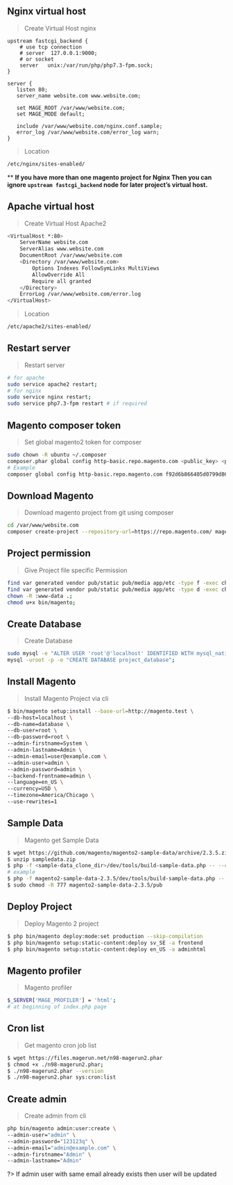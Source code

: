 ## Nginx virtual host

> Create Virtual Host nginx
```nginx
upstream fastcgi_backend {
    # use tcp connection
    # server  127.0.0.1:9000;
    # or socket
    server   unix:/var/run/php/php7.3-fpm.sock;
}

server {
   listen 80;
   server_name website.com www.website.com;
 
   set MAGE_ROOT /var/www/website.com;
   set MAGE_MODE default;
 
   include /var/www/website.com/nginx.conf.sample;
   error_log /var/www/website.com/error_log warn; 
}
```
> Location
```sh
/etc/nginx/sites-enabled/
```
** **If you have more than one magento project for Nginx Then you can ignore `upstream fastcgi_backend` node for later project’s virtual host.**

## Apache virtual host

> Create Virtual Host Apache2
```sh
<VirtualHost *:80>
	ServerName website.com
	ServerAlias www.website.com
	DocumentRoot /var/www/website.com
	<Directory /var/www/website.com>
		Options Indexes FollowSymLinks MultiViews
		AllowOverride All
		Require all granted
	</Directory> 
	ErrorLog /var/www/website.com/error.log
</VirtualHost>
```
> Location
```sh
/etc/apache2/sites-enabled/
```

## Restart server
> Restart server
```sh
# for apache
sudo service apache2 restart;
# for nginx
sudo service nginx restart;
sudo service php7.3-fpm restart # if required
```

## Magento composer token
> Set global magento2 token for composer
```sh
sudo chown -R ubuntu ~/.composer
composer.phar global config http-basic.repo.magento.com <public_key> <private_key>
# Example
composer global config http-basic.repo.magento.com f92d6b866405d0799d86b41ffe00e342 378bc0e72c91dcaa404266bdf87ee961
```

## Download Magento
> Download magento project from git using composer
```sh
cd /var/www/website.com
composer create-project --repository-url=https://repo.magento.com/ magento/project-community-edition=2.3.5-p1 .
```

## Project permission
> Give Project file specific Permission
```bash
find var generated vendor pub/static pub/media app/etc -type f -exec chmod g+w {} +;
find var generated vendor pub/static pub/media app/etc -type d -exec chmod g+ws {} +;
chown -R :www-data .;
chmod u+x bin/magento;
```
## Create Database
> Create Database
```bash
sudo mysql -e "ALTER USER 'root'@'localhost' IDENTIFIED WITH mysql_native_password BY 'password'";
mysql -uroot -p -e "CREATE DATABASE project_database";
```

## Install Magento
> Install Magento Project via cli
```bash
$ bin/magento setup:install --base-url=http://magento.test \
--db-host=localhost \
--db-name=database \
--db-user=root \
--db-password=root \
--admin-firstname=System \
--admin-lastname=Admin \
--admin-email=user@example.com \
--admin-user=admin \
--admin-password=admin \
--backend-frontname=admin \
--language=en_US \
--currency=USD \
--timezone=America/Chicago \
--use-rewrites=1
```

## Sample Data
> Magento get Sample Data
```bash
$ wget https://github.com/magento/magento2-sample-data/archive/2.3.5.zip -O sampledata.zip
$ unzip sampledata.zip
$ php -f <sample-data_clone_dir>/dev/tools/build-sample-data.php -- --ce-source="<path_to_your_magento_instance>"
# example
$ php -f magento2-sample-data-2.3.5/dev/tools/build-sample-data.php -- --ce-source="."
$ sudo chmod -R 777 magento2-sample-data-2.3.5/pub
```

## Deploy Project
> Deploy Magento 2 project
```bash
$ php bin/magento deploy:mode:set production --skip-compilation
$ php bin/magento setup:static-content:deploy sv_SE -a frontend
$ php bin/magento setup:static-content:deploy en_US -a adminhtml
```

## Magento profiler
> Magento profiler
```bash
$_SERVER['MAGE_PROFILER'] = 'html';
# at beginning of index.php page
```

## Cron list
> Get magento cron job list
```bash
$ wget https://files.magerun.net/n98-magerun2.phar
$ chmod +x ./n98-magerun2.phar; 
$ ./n98-magerun2.phar --version
$ ./n98-magerun2.phar sys:cron:list
```

## Create admin
> Create admin from cli
```bash
php bin/magento admin:user:create \
--admin-user="admin" \
--admin-password="123123q" \
--admin-email="admin@example.com" \
--admin-firstname="Admin" \
--admin-lastname="Admin"
```

?> If admin user with same email already exists then user will be updated